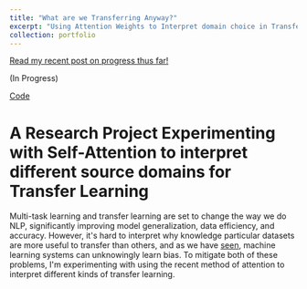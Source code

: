 ```yaml
---
title: "What are we Transferring Anyway?"
excerpt: "Using Attention Weights to Interpret domain choice in Transfer Learning<br/><img src='/images/rnn.png'>"
collection: portfolio
---
```


[Read my recent post on progress thus far!](https://siddsach.github.io/posts/2018/01/bias/)

(In Progress) 

[Code](https://github.com/siddsach/Interpreting-Attention)

# A Research Project Experimenting with Self-Attention to interpret different source domains for Transfer Learning 

Multi-task learning and transfer learning are set to change the way we do NLP, significantly improving model generalization, data efficiency, and accuracy. However, it's hard to interpret why knowledge particular datasets are more useful to transfer than others, and as we have [seen](https://motherboard.vice.com/en_us/article/j5jmj8/google-artificial-intelligence-bias), machine learning systems can unknowingly learn bias. To mitigate both of these problems, I'm experimenting
with using the recent method of attention to interpret different kinds of transfer learning.
